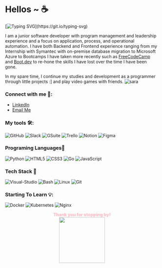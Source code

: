# Hellos ~ ☕

[![Typing SVG](https://readme-typing-svg.herokuapp.com?font=Fira+Code&size=23&pause=1000&color=806967&height=50&lines=Welcome+to+my+gitHub+page!)](https://git.io/typing-svg)

I am a junior software developer with program management and leadership experience and a focus on application, process, and operational automation. I have both Backend and Frontend experience ranging from my Internship with Symantec with on-premise database migration to Microsoft Azure to Bootcamps I have taken more recently such as [FreeCodeCamp](https://www.freecodecamp.org) and [Boot.dev](https://www.boot.dev/) to re-hone the skills I have lost over the time I have been gone.

In my spare time, I continue my studies and development as a programmer through little projects :] and play video games with friends.
![sara](https://komarev.com/ghpvc/?username=cattelia&color=yellow)
### Connect with me 📱: 

- [LinkedIn](https://www.linkedin.com/in/saraeilenstine/)
- [Email Me](mailto:sara.eilenstine@gmail.com)

### My tools 🛠️:
![GitHub](https://img.shields.io/badge/GitHub-9A59B5?style=for-the-badge&logo=github&logoColor=white)
![Slack](https://img.shields.io/badge/Slack-E10098?style=for-the-badge&logo=slack&logoColor=white)
![GSuite](https://img.shields.io/badge/GSuite-ff1616?style=for-the-badge&logo=google&logoColor=white)
![Trello](https://img.shields.io/badge/Trello-039BE5?style=for-the-badge&logo=Trello&logoColor=white)
![Notion](https://img.shields.io/badge/Notion-%23000000.svg?style=for-the-badge&logo=notion&logoColor=white)
![Figma](https://img.shields.io/badge/figma-%23F24E1E.svg?style=for-the-badge&logo=figma&logoColor=white)

### Programing Languages👾

![Python](https://img.shields.io/badge/Python-14354C?style=for-the-badge&logo=python&logoColor=white)
![HTML5](https://img.shields.io/badge/HTML-FA7343?style=for-the-badge&logo=html5&logoColor=white)
![CSS3](https://img.shields.io/badge/CSS-039BE5?style=for-the-badge&logo=css3&logoColor=white)
![Go](https://img.shields.io/badge/Go-239120?style=for-the-badge&logo=go&logoColor=white)
![JavaScript](https://img.shields.io/badge/JavaScript-F7DF1E?style=for-the-badge&logo=javascript&logoColor=black)

### Tech Stack 🧰

![Visual-Studio](https://img.shields.io/badge/-Visual_Studio_Code-311C87?style=for-the-badge&logo=studio)
![Bash](https://img.shields.io/badge/Terminal-000000?style=for-the-badge&logo=zsh&logoColor=white)
![Linux](https://img.shields.io/badge/Linux-14354C?style=for-the-badge&logo=Linux&logoColor=white)
![Git](https://img.shields.io/badge/git-%23F24E1E.svg?style=for-the-badge&logo=git&logoColor=white)

### Starting To Learn 💡:

![Docker](https://img.shields.io/badge/Docker-039BE5?style=for-the-badge&logo=Docker&logoColor=white)
![Kubernetes](https://img.shields.io/badge/Kubernetes-039BE5?style=for-the-badge&logo=Kubernetes&logoColor=white)
![Nginx](https://img.shields.io/badge/Nginx-239120?style=for-the-badge&logo=nginx&logoColor=white)

<div align="center">
  <div align="center">
<span style="color:pink; font-weight: 900;"> Thank you for stopping by!</span>
</div>
  <img src="https://github.com/cattelia/cattelia.github.io/assets/16729225/324cfaa2-154e-4d38-93c0-444d9aa5e8bc"; img style="width: 150px;">
</div>
